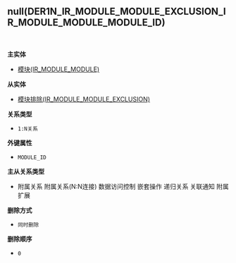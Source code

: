 ## null(DER1N_IR_MODULE_MODULE_EXCLUSION_IR_MODULE_MODULE_MODULE_ID) <!-- {docsify-ignore-all} -->



<br>
<p class="panel-title"><b>主实体</b></p>

* [模块(IR_MODULE_MODULE)](module/base/ir_module_module)

<p class="panel-title"><b>从实体</b></p>

* [模块排除(IR_MODULE_MODULE_EXCLUSION)](module/base/ir_module_module_exclusion)

<p class="panel-title"><b>关系类型</b></p>

* `1:N关系`

<p class="panel-title"><b>外键属性</b></p>

* `MODULE_ID`

<p class="panel-title"><b>主从关系类型</b></p>

* <i class="fa fa-square"/></i> 附属关系 <i class="fa fa-square"/></i> 附属关系(N:N连接) <i class="fa fa-square"/></i> 数据访问控制 <i class="fa fa-square"/></i> 嵌套操作 <i class="fa fa-square"/></i> 递归关系 <i class="fa fa-square"/></i> 关联通知 <i class="fa fa-square"/></i> 附属扩展

<p class="panel-title"><b>删除方式</b></p>

* `同时删除`

<p class="panel-title"><b>删除顺序</b></p>

* `0`
